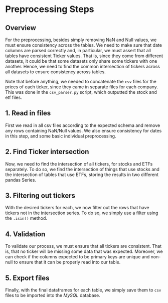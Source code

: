 # Preprocessing Steps

## Overview
For the preprocessing, besides simply removing NaN and Null values, we must ensure
consistency across the tables. We need to make sure that date columns are parsed
correctly and, in particular, we must assert that all tables have consistent
Ticker values. That is, since they come from different datasets, it could be
that some datasets only share some tickers with one another. Hence, we need to
find the common intersection of tickers across all datasets to ensure
consistency across tables.

Note that before anything, we needed to concatenate the `csv` files for the prices
of each ticker, since they came in separate files for each company. This was done in
the `csv_parser.py` script, which outputted the stock and etf files.

## 1. Read in files
First we read in all csv files according to the expected schema and remove any
rows containing NaN/Null values. We also ensure consistency for dates in this step,
and some basic individual preprocessing.

## 2. Find Ticker intersection
Now, we need to find the intersection of all tickers, for stocks and ETFs
separately. To do so, we find the intersection of things that use stocks
and the intersection of tables that use ETFs, storing the results in two
different pandas Series.

## 3. Filtering out tickers
With the desired tickers for each, we now filter out the rows that have
tickers not in the intersection series. To do so, we simply use a filter using
the `.isin()` method.

## 4. Validation
To validate our process, we must ensure that all tickers are consistent. That is,
that no ticker will be missing some data that was expected. Moreover, we can check if
the columns expected to be primary keys are unique and non-null to ensure that it
can be properly read into our table.

## 5. Export files
Finally, with the final dataframes for each table, we simply save them to `csv`
files to be imported into the _MySQL_ database.